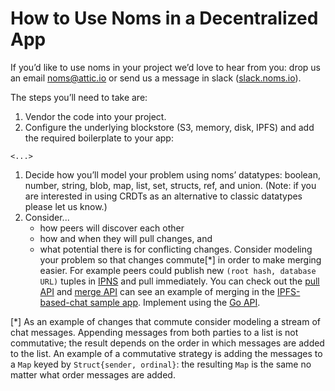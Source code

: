 # How to Use Noms in a Decentralized App

If you’d like to use noms in your project we’d love to hear from you:
drop us an email [noms@attic.io](mailto:noms@attic.io) or send us a
message in slack ([slack.noms.io](http://slack.noms.io)).

The steps you’ll need to take are:

1. Vendor the code into your project. 
1. Configure the underlying blockstore (S3, memory, disk, IPFS) and add
  the required boilerplate to your app:
```
<...>
```
1. Decide how you’ll model your problem using noms’ datatypes: boolean,
  number, string, blob, map, list, set, structs, ref, and
  union. (Note: if you are interested in using CRDTs as an alternative
  to classic datatypes please let us know.)
1. Consider...
    * how peers will discover each other
    * how and when they will pull changes, and 
    * what potential there is for conflicting changes. Consider modeling
    your problem so that changes commute[*] in order to make merging
    easier. For example peers could publish new `(root hash, database
    URL)` tuples in
    [IPNS](https://github.com/ipfs/examples/tree/master/examples/ipns)
    and pull immediately. You can check out the [pull
    API](../../go/datas/pull.go) and [merge API](../../go/merge/) can
    see an example of merging in the [IPFS-based-chat sample
    app](../../samples/go/ifs-chat/pubsub.go).  Implement using the
    [Go API](../go-tour.md).


[*] As an example of changes that commute consider modeling a stream
    of chat messages. Appending messages from both parties to a list
    is not commutative; the result depends on the order in which
    messages are added to the list. An example of a commutative
    strategy is adding the messages to a `Map` keyed by
    `Struct{sender, ordinal}`: the resulting `Map` is the same no
    matter what order messages are added.
